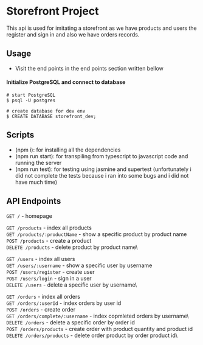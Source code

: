 # Storefront Project

This api is used for imitating a storefront as we have products and users the register and sign in and also we have orders records.

## Usage 

- Visit the end points in the end points section written bellow

#### Initialize PostgreSQL and connect to database

```shell
# start PostgreSQL
$ psql -U postgres

# create database for dev env
$ CREATE DATABASE storefront_dev;
```


## Scripts

* (npm i): for installing all the dependencies
* (npm run start): for transpiling from typescript to javascript code and running the server
* (npm run test): for testing using jasmine and supertest (unfortunately i did not complete the tests because i ran into some bugs and i did not have much time)


## API Endpoints

`GET /` - homepage

`GET /products` - index all products\
`GET /products/:productName` - show a specific product by product name\
`POST /products` - create a product\
`DELETE /products` - delete product by product name\

`GET /users` - index all users\
`GET /users/:username` - show a specific user by username\
`POST /users/register` - create user\
`POST /users/login` - sign in a user\
`DELETE /users` - delete a specific user by username\

`GET /orders` - index all orders\
`GET /orders/:userId` - index orders by user id\
`POST /orders` - create order\
`GET /orders/complete/:username` - index copmleted orders by username\   
`DELETE /orders` - delete a specific order by order id\
`POST /orders/products` - create order with product quantity and product id\
`DELETE /orders/products` - delete order product by order product id\
